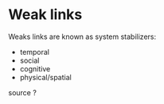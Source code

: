 # Weak links

Weaks links are known as system stabilizers:
- temporal
- social
- cognitive
- physical/spatial


source ?
